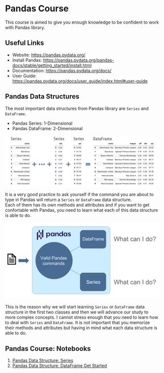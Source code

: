 # Pandas Course

This course is aimed to give you enough knowledge to be confident to work with Pandas library.

## Useful Links

* Website:       https://pandas.pydata.org/ 
* Install Pandas:       https://pandas.pydata.org/pandas-docs/stable/getting_started/install.html
* Documentation: https://pandas.pydata.org/docs/
* User Guide: https://pandas.pydata.org/docs/user_guide/index.html#user-guide

## Pandas Data Structures

The most important data structures from Pandas library are `Series` and `DataFrame`.<br>

* Pandas Series: 1-Dimensional
* Pandas DataFrame: 2-Dimensional

<img src="_images/pandas_data_structures.png" />

It is a very good practice to ask yourself if the command you are about to type in Pandas will return a `Series` or `DataFrame` data structure.<br>
Each of them has its own methods and attributes and if you want to get confortable with Pandas, you need to learn what each of this data structure is able to do.

<img src="_images/common_usage_pandas.png" />

This is the reason why we will start learning `Series` or `DataFrame` data structure in the first two classes and then we will advance our study to more complex concepts. 
I cannot stress enough that you need to learn how to deal with `Series` and `DataFrame`. It is not important that you memorize their methods and attributes but having in mind what each data structure is able to do.

## Pandas Course: Notebooks

1. [Pandas Data Structure: Series](https://github.com/rscorrea1/youtube/blob/master/pandas_course/_notebooks/1_Pandas_Series.ipynb)
2. [Pandas Data Structure: DataFrame Get Started](https://github.com/rscorrea1/youtube/blob/master/pandas_course/_notebooks/2_Pandas_DataFrame_Basics.ipynb)